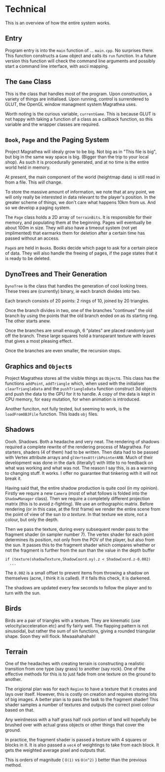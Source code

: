 Technical
=========

This is an overview of how the entire system works.

Entry
-----
Program entry is into the `main` function of ... `main.cpp`. No surprises there.  This function constructs a `Game` object and calls its `run` function.  In a future version this function will check the command line arguments and possibly start a command line interface, with ascii mapping.

The `Game` Class
----------------
This is the class that handles most of the program.  Upon construction, a variety of things are initialised.  Upon running, control is surrendered to GLUT, the OpenGL window managment system Magrathea uses.

Worth noting is the curious variable, `currentGame`.  This is because GLUT is not happy with taking a function of a class as a callback function, so this variable and the wrapper classes are required.

`Book`, `Page` and the Paging System
------------------------------------
Project Magrathea will idealy grow to be big.  Not big as in "This file is big", but big in the same way space is big.  (Bigger than the trip to your local shop).  As such it is procedurally generated, and at no time is the entire world held in memory.

At present, the main component of the world (heightmap data) is still read in from a file.  This *will* change.

To store the massive amount of information,  we note that at any point, we will only really be interested in data relevant to the player's position.  In the greater scheme of things, we don't care what happens 10km from us.  And so we develop a paging system.

The `Page` class holds a 2D array of `terrainBits`.  It is responsible for their memory, and populating them at the beginning.  Pages will eventually be about 100m in size.  They will also have a timeout system (not yet implimented) that earmarks them for deletion after a certain time has passed without an access.

`Page`s are held in `Book`s. Books decide which page to ask for a certain piece of data.  They will also handle the freeing of pages, if the page states that it is ready to be deleted.

DynoTrees and Their Generation
------------------------------
`DynoTree` is the class that handles the generation of cool looking trees.  These trees are (currently) binary, ie each branch divides into two.

Each branch consists of 20 points: 2 rings of 10, joined by 20 triangles.

Once the branch divides in two, one of the branches "continues" the old branch by using the points that the old branch ended on as its starting ring.  The other starts anew.

Once the branches are small enough, 6 "plates" are placed randomly just off the branch.  These large squares hold a transparant texture with leaves that gives a most pleasing effect.

Once the branches are even smaller, the recursion stops.

Graphics and `Object`s
----------------------
Project Magrathea stores all the visible things as `Object`s.  This class has the functions `addPoint`, `addTriangle` which, when used with the initialiser `clearTriangleData` and the `pushTriangleData` function construct 3d objects and push the data to the GPU for it to handle.  A copy of the data is kept in CPU memory, for easy mutation, for when animation is introduced.

Another funciton, not fully tested, but seeming to work, is the `loadFromOBJFile` function.  This loads `obj` files.

Shadows
-------
Oooh.  Shadows.  Both a headache and very neat.  The rendering of shadows required a complete rewrite of the rendering process of Magrathea.  For starters, shaders (4 of them) had to be written.  Then data had to be passed with Vertex attribute arrays and `glVertexAttribPointerARB`.  Much of their development was done in the dark (literally!) with little to no feedback on what was working and what was not.  The reason I say this, is as a warning to changing stuff.  It works.  I offer no guarantee that tinkering with it will not break it.

Having said that, the entire shadow production is quite cool (in my opinion).  Firstly we requre a new `Camera` (most of what follows is folded into the `ShadowManager` class).  Then we require a completely different projection matrix (this is to avoid z-fighting).   We use an orthographic matrix.  Before rendering (or in this case, at the first frame) we render the entire scene from the point of view of the sun *to a texture*.  In that texture we store, not a colour, but only the depth.

Then we pass the texture, during every subsequent render pass to the fragment shader (in sampler number 7).  The vertex shader for each point determines its position, not only from the POV of the player, but also from the sun.  It passes this to the fragment shader which compares whether or not the fragment is further from the sun than the value in the depth buffer

    if (texture(shadowTexture,ShadowCoord.xy).z < ShadowCoord.z-0.002)
      ...

The `0.002` is a small offset to prevent items from throwing a shadow on themselves (acne, I think it is called).  If it fails this check, it is darkened.

The shadows are updated every few seconds to follow the player and to turn with the sun.

Birds
-----
Birds are a pair of triangles with a texture.  They are kinematic (use velocity/acceleration etc) and fly fairly well.  The flapping pattern is not sinusoidal, but rather the sum of sin functions, giving a rounded triangular shape.  Soon they will flock.  Mwaaahahahah!

Terrain
-------
One of the headaches with creating terrain is constructing a realistic transition from one type (say grass) to another (say rock).  One of the effective methods for this is to just fade from one texture on the ground to another.

The origional plan was for each `Region` to have a texture that it creates and lays over itself.  However, this is costly on creation and requires storing lots of big images.  A better plan is to pass the task to the fragment shader!  This shader samples a number of textures and outputs the correct pixel colour based on that.

Any weirdnesss with a half grass half rock portion of land will hopefully be brushed over with actual grass objects or other things that cover the ground.

In practice, the fragment shader is passed a texture with 4 squares or blocks in it.  It is also passed a `vec4` of weightings to take from each block.  It gets the weighted average pixel and outputs that.

This is orders of magnitude ( `O(1)` vs `O(n^2)` ) better than the previous method.
